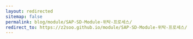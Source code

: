 ```yaml
---
layout: redirected
sitemap: false
permalink: blog/module/SAP-SD-Module-위탁-프로세스/
redirect_to: https://z2soo.github.io/module/SAP-SD-Module-위탁-프로세스/
---
```

